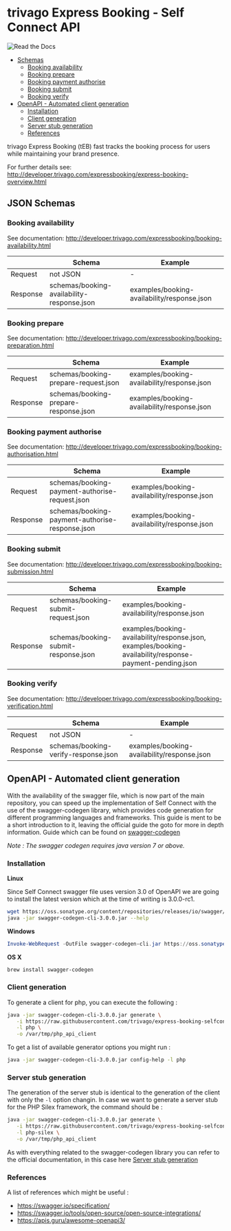 # trivago Express Booking - Self Connect API

![Read the Docs](http://img.shields.io/badge/Read%20the-Docs-blue.svg)

- [Schemas](#schemas)
  - [Booking availability](#booking-availability)
  - [Booking prepare](#booking-prepare)
  - [Booking payment authorise](#booking-payment-authorise)
  - [Booking submit](#booking-submit)
  - [Booking verify](#booking-verify)
- [OpenAPI - Automated client generation](#openapi---automated-client-generation)
  - [Installation](#installation)
  - [Client generation](#client-generation)
  - [Server stub generation](#server-stub-generation)
  - [References](#references)

trivago Express Booking (tEB) fast tracks the booking process for users while maintaining your brand presence.

For further details see:
http://developer.trivago.com/expressbooking/express-booking-overview.html


## JSON Schemas

### Booking availability

See documentation: http://developer.trivago.com/expressbooking/booking-availability.html

|               | Schema         | Example  |
| ------------- | -------------- | -------- |
| Request       | not JSON       | -        |
| Response      | schemas/booking-availability-response.json | examples/booking-availability/response.json |


### Booking prepare

See documentation: http://developer.trivago.com/expressbooking/booking-preparation.html

|               | Schema        | Example  |
| ------------- | ------------- | -------- |
| Request       | schemas/booking-prepare-request.json  | examples/booking-availability/response.json |
| Response      | schemas/booking-prepare-response.json | examples/booking-availability/response.json |


### Booking payment authorise

See documentation: http://developer.trivago.com/expressbooking/booking-authorisation.html

|               | Schema        | Example  |
| ------------- | ------------- | -------- |
| Request       | schemas/booking-payment-authorise-request.json  | examples/booking-availability/response.json |
| Response      | schemas/booking-payment-authorise-response.json | examples/booking-availability/response.json |


### Booking submit

See documentation: http://developer.trivago.com/expressbooking/booking-submission.html

|               | Schema        | Example  |
| ------------- | ------------- | -------- |
| Request       | schemas/booking-submit-request.json  | examples/booking-availability/response.json |
| Response      | schemas/booking-submit-response.json | examples/booking-availability/response.json, examples/booking-availability/response-payment-pending.json |


### Booking verify

See documentation: http://developer.trivago.com/expressbooking/booking-verification.html

|               | Schema        | Example  |
| ------------- | ------------- | -------- |
| Request       | not JSON      | -        |
| Response      | schemas/booking-verify-response.json | examples/booking-availability/response.json |


## OpenAPI - Automated client generation

With the availability of the swagger file, which is now part of the main repository, you can speed up the implementation of Self Connect
with the use of the swagger-codegen library, which provides code generation for different programming languages and frameworks.
This guide is ment to be a short introduction to it, leaving the official guide the goto for more in depth information.
Guide which can be found on [swagger-codegen](https://github.com/swagger-api/swagger-codegen)

*Note : The swagger codegen requires java version 7 or above.* 


### Installation

**Linux**

Since Self Connect swagger file uses version 3.0 of OpenAPI we are going to install the latest version which at the time of writing is 
3.0.0-rc1.
```bash
wget https://oss.sonatype.org/content/repositories/releases/io/swagger/codegen/v3/swagger-codegen-cli/3.0.0/swagger-codegen-cli-3.0.0.jar
java -jar swagger-codegen-cli-3.0.0.jar --help
```

**Windows**
```PowerShell
Invoke-WebRequest -OutFile swagger-codegen-cli.jar https://oss.sonatype.org/content/repositories/releases/io/swagger/codegen/v3/swagger-codegen-cli/3.0.0/swagger-codegen-cli-3.0.0.jar
```

**OS X**

```bash
brew install swagger-codegen
```


### Client generation

To generate a client for php, you can execute the following :

```bash
java -jar swagger-codegen-cli-3.0.0.jar generate \
   -i https://raw.githubusercontent.com/trivago/express-booking-selfconnect-api/master/open-api.json \
   -l php \
   -o /var/tmp/php_api_client
```

To get a list of available generator options you might run :

```bash
java -jar swagger-codegen-cli-3.0.0.jar config-help -l php
```


### Server stub generation

The generation of the server stub is identical to the generation of the client with only the `-l` option changin.
In case we want to generate a server stub for the PHP Silex framework, the command should be :

```bash
java -jar swagger-codegen-cli-3.0.0.jar generate \
   -i https://raw.githubusercontent.com/trivago/express-booking-selfconnect-api/master/open-api.json \
   -l php-silex \
   -o /var/tmp/php_api_client
```

As with everything related to the swagger-codegen library you can refer to the official documentation, in this case here
[Server stub generation](https://github.com/swagger-api/swagger-codegen/wiki/Server-stub-generator-HOWTO)


### References

A list of references which might be useful :

- https://swagger.io/specification/
- https://swagger.io/tools/open-source/open-source-integrations/
- https://apis.guru/awesome-openapi3/
